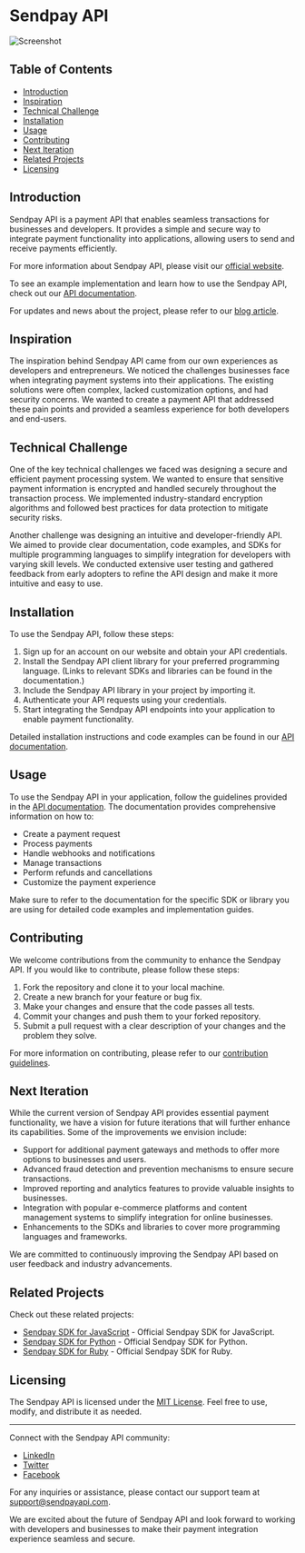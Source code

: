 # Sendpay API

![Screenshot](../app/static/images/screenshot.jpg)

## Table of Contents

- [Introduction](#introduction)
- [Inspiration](#inspiration)
- [Technical Challenge](#technical-challenge)
- [Installation](#installation)
- [Usage](#usage)
- [Contributing](#contributing)
- [Next Iteration](#next-iteration)
- [Related Projects](#related-projects)
- [Licensing](#licensing)

## Introduction

Sendpay API is a payment API that enables seamless transactions for businesses and developers. It provides a simple and secure way to integrate payment functionality into applications, allowing users to send and receive payments efficiently.

For more information about Sendpay API, please visit our [official website](https://www.sendpayapi.com).

To see an example implementation and learn how to use the Sendpay API, check out our [API documentation](https://docs.sendpayapi.com).

For updates and news about the project, please refer to our [blog article](https://blog.sendpayapi.com).

## Inspiration

The inspiration behind Sendpay API came from our own experiences as developers and entrepreneurs. We noticed the challenges businesses face when integrating payment systems into their applications. The existing solutions were often complex, lacked customization options, and had security concerns. We wanted to create a payment API that addressed these pain points and provided a seamless experience for both developers and end-users.

## Technical Challenge

One of the key technical challenges we faced was designing a secure and efficient payment processing system. We wanted to ensure that sensitive payment information is encrypted and handled securely throughout the transaction process. We implemented industry-standard encryption algorithms and followed best practices for data protection to mitigate security risks.

Another challenge was designing an intuitive and developer-friendly API. We aimed to provide clear documentation, code examples, and SDKs for multiple programming languages to simplify integration for developers with varying skill levels. We conducted extensive user testing and gathered feedback from early adopters to refine the API design and make it more intuitive and easy to use.

## Installation

To use the Sendpay API, follow these steps:

1. Sign up for an account on our website and obtain your API credentials.
2. Install the Sendpay API client library for your preferred programming language. (Links to relevant SDKs and libraries can be found in the documentation.)
3. Include the Sendpay API library in your project by importing it.
4. Authenticate your API requests using your credentials.
5. Start integrating the Sendpay API endpoints into your application to enable payment functionality.

Detailed installation instructions and code examples can be found in our [API documentation](https://docs.sendpayapi.com/installation).

## Usage

To use the Sendpay API in your application, follow the guidelines provided in the [API documentation](https://docs.sendpayapi.com/usage). The documentation provides comprehensive information on how to:

- Create a payment request
- Process payments
- Handle webhooks and notifications
- Manage transactions
- Perform refunds and cancellations
- Customize the payment experience

Make sure to refer to the documentation for the specific SDK or library you are using for detailed code examples and implementation guides.

## Contributing

We welcome contributions from the community to enhance the Sendpay API. If you would like to contribute, please follow these steps:

1. Fork the repository and clone it to your local machine.
2. Create a new branch for your feature or bug fix.
3. Make your changes and ensure that the code passes all tests.
4. Commit your changes and push them to your forked repository.
5. Submit a pull request with a clear description of your changes and the problem they solve.

For more information on contributing, please refer to our [contribution guidelines](CONTRIBUTING.md).

## Next Iteration

While the current version of Sendpay API provides essential payment functionality, we have a vision for future iterations that will further enhance its capabilities. Some of the improvements we envision include:

- Support for additional payment gateways and methods to offer more options to businesses and users.
- Advanced fraud detection and prevention mechanisms to ensure secure transactions.
- Improved reporting and analytics features to provide valuable insights to businesses.
- Integration with popular e-commerce platforms and content management systems to simplify integration for online businesses.
- Enhancements to the SDKs and libraries to cover more programming languages and frameworks.

We are committed to continuously improving the Sendpay API based on user feedback and industry advancements.

## Related Projects

Check out these related projects:

- [Sendpay SDK for JavaScript](https://github.com/sendpay/sendpay-sdk-js) - Official Sendpay SDK for JavaScript.
- [Sendpay SDK for Python](https://github.com/sendpay/sendpay-sdk-python) - Official Sendpay SDK for Python.
- [Sendpay SDK for Ruby](https://github.com/sendpay/sendpay-sdk-ruby) - Official Sendpay SDK for Ruby.

## Licensing

The Sendpay API is licensed under the [MIT License](LICENSE). Feel free to use, modify, and distribute it as needed.

---

Connect with the Sendpay API community:

- [LinkedIn](https://www.linkedin.com/company/sendpayapi)
- [Twitter](https://twitter.com/sendpayapi)
- [Facebook](https://www.facebook.com/sendpayapi)

For any inquiries or assistance, please contact our support team at support@sendpayapi.com.

We are excited about the future of Sendpay API and look forward to working with developers and businesses to make their payment integration experience seamless and secure.

